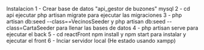 Instalacion 
1 - Crear base de datos  "api_gestor de buzones" mysql
2 - cd api ejecutar php artisan migrate para ejecutar las migraciones
3 - php artisan db:seed --class==VecinosSeeder y php artisan db:seed --class=CartaSeeder para llenar las bases de datos 
4 - php artisan serve para ejecutar el back
5 - cd reactFront  npm install y  npm start para instalar y ejecutar el front 
6 - Inciar servidor local (He estado usando xampp)
